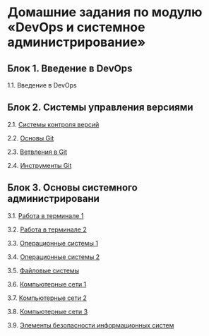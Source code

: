 # Домашние задания по модулю «DevOps и системное администрирование»

## Блок 1. Введение в DevOps

1.1. Введение в DevOps

## Блок 2. Системы управления версиями

2.1. [Системы контроля версий](02-git/exercise1)

2.2. [Основы Git](02-git/exercise2)

2.3. [Ветвления в Git](02-git/exercise3)

2.4. [Инструменты Git](02-git/exercise4)

## Блок 3. Основы системного администрировани

3.1. [Работа в терминале 1](03-sysadmin/01-terminal)

3.2. [Работа в терминале 2](03-sysadmin/02-terminal)

3.3. [Операционные системы 1](03-sysadmin/03-os)

3.4. [Операционные системы 2](03-sysadmin/04-os)

3.5. [Файловые системы](03-sysadmin/05-fs)

3.6. [Компьютерные сети 1](03-sysadmin/06-net)

3.7. [Компьютерные сети 2](03-sysadmin/07-net)

3.8. [Компьютерные сети 3](03-sysadmin/08-net)

3.9. [Элементы безопасности информационных систем](03-sysadmin/09-security)
